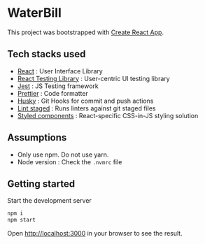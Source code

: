 # WaterBill

This project was bootstrapped with [Create React App](https://github.com/facebook/create-react-app).

## Tech stacks used

- [React](https://react.dev/) : User Interface Library
- [React Testing Library](https://testing-library.com/) : User-centric UI testing library
- [Jest](https://jestjs.io/) : JS Testing framework
- [Prettier](https://prettier.io/) : Code formatter
- [Husky](https://typicode.github.io/husky/#/) : Git Hooks for commit and push actions
- [Lint staged](https://github.com/okonet/lint-staged) : Runs linters against git staged files
- [Styled components](https://styled-components.com/) : React-specific CSS-in-JS styling solution

## Assumptions

- Only use npm. Do not use yarn.
- Node version : Check the `.nvmrc` file

## Getting started

Start the development server

```bash
npm i
npm start
```

Open [http://localhost:3000](http://localhost:3000) in your browser to see the result.
